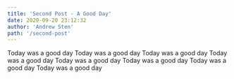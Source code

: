 ```yaml
---
title: 'Second Post - A Good Day'
date: 2020-09-20 23:12:32
author: 'Andrew Sten'
path: '/second-post'
---
```


Today was a good day Today was a good day Today was a good day Today was a good day Today was a good day Today was a good day Today was a good day Today was a good day 
